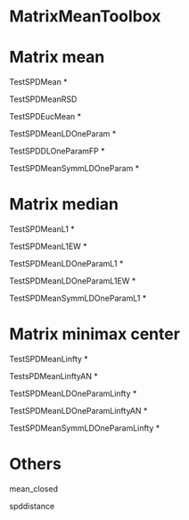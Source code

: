 # MatrixMeanToolbox

# Matrix mean

TestSPDMean *

TestSPDMeanRSD

TestSPDEucMean *

TestSPDMeanLDOneParam *

TestSPDDLOneParamFP *

TestSPDMeanSymmLDOneParam *




# Matrix median

TestSPDMeanL1 *

TestSPDMeanL1EW *

TestSPDMeanLDOneParamL1 *

TestSPDMeanLDOneParamL1EW *

TestSPDMeanSymmLDOneParamL1 *




# Matrix minimax center

TestSPDMeanLinfty *

TestsPDMeanLinftyAN *

TestSPDMeanLDOneParamLinfty *

TestSPDMeanLDOneParamLinftyAN *

TestSPDMeanSymmLDOneParamLinfty *



# Others

mean_closed

spddistance
